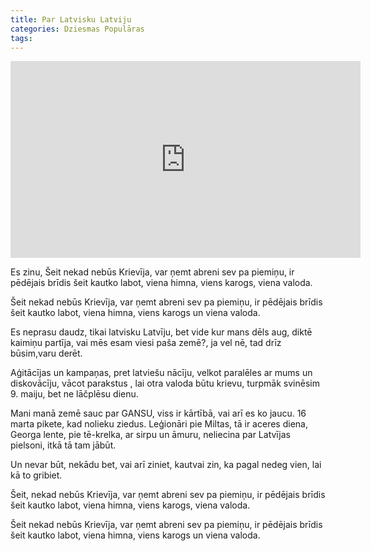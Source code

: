 ```yaml
---
title: Par Latvisku Latviju
categories: Dziesmas Populāras
tags:
---
```

<iframe width="560" height="315" src="https://www.youtube.com/embed/T2ud_dU8SZA?si=2X05RV9GH6ubffuc" title="YouTube video player" frameborder="0" allow="accelerometer; autoplay; clipboard-write; encrypted-media; gyroscope; picture-in-picture; web-share" referrerpolicy="strict-origin-when-cross-origin" allowfullscreen></iframe>


Es zinu,
Šeit nekad nebūs Krievīja,
var ņemt abreni sev pa piemiņu,
ir pēdējais brīdis šeit kautko labot,
viena himna, viens karogs, viena valoda.

Šeit nekad nebūs Krievīja,
var ņemt abreni sev pa piemiņu,
ir pēdējais brīdis šeit kautko labot,
viena himna, viens karogs un viena valoda.

Es neprasu daudz, tikai latvisku Latvīju,
bet vide kur mans dēls aug, diktē kaimiņu partīja,
vai mēs esam viesi paša zemē?,
ja vel nē, tad drīz būsim,varu derēt.

Aģitācījas un kampaņas, pret latviešu nācīju,
velkot paralēles ar mums un diskovācīju,
vācot parakstus , lai otra valoda būtu krievu,
turpmāk svinēsim 9. maiju, bet ne lāčplēsu dienu.

Mani manā zemē sauc par GANSU,
viss ir kārtībā, vai arī es ko jaucu.
16 marta pikete, kad nolieku ziedus.
Leģionāri pie Miltas, tā ir aceres diena,
Georga lente, pie tē-krelka, ar sirpu un āmuru,
neliecina par Latvījas pielsoni, itkā tā tam jābūt.

Un nevar būt, nekādu bet,
vai arī ziniet, kautvai zin, ka pagal nedeg vien,
lai kā to gribiet.

Šeit, nekad nebūs Krievīja,
var ņemt abreni sev pa piemiņu,
ir pēdējais brīdis šeit kautko labot,
viena himna, viens karogs, viena valoda.

Šeit nekad nebūs Krievīja,
var ņemt abreni sev pa piemiņu,
ir pēdējais brīdis šeit kautko labot,
viena himna, viens karogs un viena valoda.





